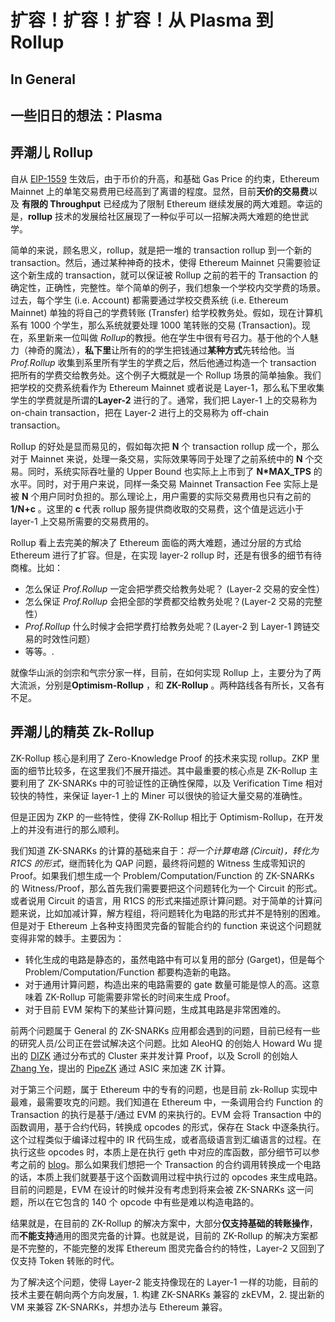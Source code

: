 # 扩容！扩容！扩容！从 Plasma 到 Rollup

## In General

## 一些旧日的想法：Plasma

## 弄潮儿 Rollup

自从 [EIP-1559](https://eips.ethereum.org/EIPS/eip-1559) 生效后，由于币价的升高，和基础 Gas Price 的约束，Ethereum Mainnet 上的单笔交易费用已经高到了离谱的程度。显然，目前**天价的交易费**以及 **有限的 Throughput** 已经成为了限制 Ethereum 继续发展的两大难题。幸运的是，**rollup** 技术的发展给社区展现了一种似乎可以一招解决两大难题的绝世武学。

简单的来说，顾名思义，rollup，就是把一堆的 transaction rollup 到一个新的 transaction。然后，通过某种神奇的技术，使得 Ethereum Mainnet 只需要验证这个新生成的 transaction，就可以保证被 Rollup 之前的若干的 Transaction 的确定性，正确性，完整性。举个简单的例子，我们想象一个学校内交学费的场景。过去，每个学生 (i.e. Account) 都需要通过学校交费系统 (i.e. Ethereum Mainnet) 单独的将自己的学费转账 (Transfer) 给学校教务处。假如，现在计算机系有 1000 个学生，那么系统就要处理 1000 笔转账的交易 (Transaction)。现在，系里新来一位叫做 *Rollup*的教授。他在学生中很有号召力。基于他的个人魅力（神奇的魔法），**私下里**让所有的的学生把钱通过**某种方式**先转给他。当*Prof.Rollup* 收集到系里所有学生的学费之后，然后他通过构造一个 transaction 把所有的学费交给教务处。这个例子大概就是一个 Rollup 场景的简单抽象。我们把学校的交费系统看作为 Ethereum Mainnet 或者说是 Layer-1，那么私下里收集学生的学费就是所谓的**Layer-2** 进行的了。通常，我们把 Layer-1 上的交易称为 on-chain transaction，把在 Layer-2 进行上的交易称为 off-chain transaction。

Rollup 的好处是显而易见的，假如每次把 **N** 个 transaction rollup 成一个，那么对于 Mainnet 来说，处理一条交易，实际效果等同于处理了之前系统中的 **N** 个交易。同时，系统实际吞吐量的 Upper Bound 也实际上上市到了 **N*MAX_TPS** 的水平。同时，对于用户来说，同样一条交易 Mainnet Transaction Fee 实际上是被 **N** 个用户同时负担的。那么理论上，用户需要的实际交易费用也只有之前的 **1/N+c** 。这里的 **c** 代表 rollup 服务提供商收取的交易费，这个值是远远小于 layer-1 上交易所需要的交易费用的。

Rollup 看上去完美的解决了 Ethereum 面临的两大难题，通过分层的方式给 Ethereum 进行了扩容。但是，在实现 layer-2 rollup 时，还是有很多的细节有待商榷。比如：

- 怎么保证 *Prof.Rollup* 一定会把学费交给教务处呢？ (Layer-2 交易的安全性）
- 怎么保证 *Prof.Rollup* 会把全部的学费都交给教务处呢？(Layer-2 交易的完整性）
- *Prof.Rollup* 什么时候才会把学费打给教务处呢？(Layer-2 到 Layer-1 跨链交易的时效性问题）
- 等等。.

就像华山派的剑宗和气宗分家一样，目前，在如何实现 Rollup 上，主要分为了两大流派，分别是**Optimism-Rollup** ，和 **ZK-Rollup** 。两种路线各有所长，又各有不足。

## 弄潮儿的精英 Zk-Rollup

ZK-Rollup 核心是利用了 Zero-Knowledge Proof 的技术来实现 rollup。ZKP 里面的细节比较多，在这里我们不展开描述。其中最重要的核心点是 ZK-Rollup 主要利用了 ZK-SNARKs 中的可验证性的正确性保障，以及 Verification Time 相对较快的特性，来保证 layer-1 上的 Miner 可以很快的验证大量交易的准确性。

但是正因为 ZKP 的一些特性，使得 ZK-Rollup 相比于 Optimism-Rollup，在开发上的并没有进行的那么顺利。

我们知道 ZK-SNARKs 的计算的基础来自于：*将一个计算电路 (Circuit)，转化为 R1CS 的形式*，继而转化为 QAP 问题，最终将问题的 Witness 生成零知识的 Proof。如果我们想生成一个 Problem/Computation/Function 的 ZK-SNARKs 的 Witness/Proof，那么首先我们需要要把这个问题转化为一个 Circuit 的形式。或者说用 Circuit 的语言，用 R1CS 的形式来描述原计算问题。对于简单的计算问题来说，比如加减计算，解方程组，将问题转化为电路的形式并不是特别的困难。但是对于 Ethereum 上各种支持图灵完备的智能合约的 function 来说这个问题就变得非常的棘手。主要因为：

- 转化生成的电路是静态的，虽然电路中有可以复用的部分 (Garget)，但是每个 Problem/Computation/Function 都要构造新的电路。
- 对于通用计算问题，构造出来的电路需要的 gate 数量可能是惊人的高。这意味着 ZK-Rollup 可能需要非常长的时间来生成 Proof。
- 对于目前 EVM 架构下的某些计算问题，生成其电路是非常困难的。

前两个问题属于 General 的 ZK-SNARKs 应用都会遇到的问题，目前已经有一些的研究人员/公司正在尝试解决这个问题。比如 AleoHQ 的创始人 Howard Wu 提出的 [DIZK](https://www.usenix.org/conference/usenixsecurity18/presentation/wu) 通过分布式的 Cluster 来并发计算 Proof，以及 Scroll 的创始人 [Zhang Ye](https://twitter.com/yezhang1998)，提出的 [PipeZK](https://www.microsoft.com/en-us/research/publication/pipezk-accelerating-zero-knowledge-proof-with-a-pipelined-architecture/) 通过 ASIC 来加速 ZK 计算。

对于第三个问题，属于 Ethereum 中的专有的问题，也是目前 zk-Rollup 实现中最难，最需要攻克的问题。我们知道在 Ethereum 中，一条调用合约 Function 的 Transaction 的执行是基于/通过 EVM 的来执行的。EVM 会将 Transaction 中的函数调用，基于合约代码，转换成 opcodes 的形式，保存在 Stack 中逐条执行。这个过程类似于编译过程中的 IR 代码生成，或者高级语言到汇编语言的过程。在执行这些 opcodes 时，本质上是在执行 geth 中对应的库函数，部分细节可以参考之前的 [blog](http://www.hsyodyssey.com/blockchain/2021/07/25/ethereum_txn.html)。那么如果我们想把一个 Transaction 的合约调用转换成一个电路的话，本质上我们就要基于这个函数调用过程中执行过的 opcodes 来生成电路。目前的问题是，EVM 在设计的时候并没有考虑到将来会被 ZK-SNARKs 这一问题，所以在它包含的 140 个 opcode 中有些是难以构造电路的。

结果就是，在目前的 ZK-Rollup 的解决方案中，大部分**仅支持基础的转账操作**，而**不能支持**通用的图灵完备的计算。也就是说，目前的 ZK-Rollup 的解决方案都是不完整的，不能完整的发挥 Ethereum 图灵完备合约的特性，Layer-2 又回到了仅支持 Token 转账的时代。

为了解决这个问题，使得 Layer-2 能支持像现在的 Layer-1 一样的功能，目前的技术主要在朝向两个方向发展，1. 构建 ZK-SNARKs 兼容的 zkEVM，2. 提出新的 VM 来兼容 ZK-SNARKs，并想办法与 Ethereum 兼容。
